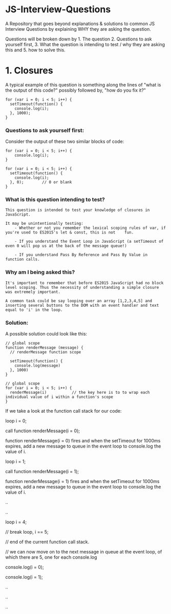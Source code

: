 # JS-Interview-Questions
A Repository that goes beyond explanations & solutions to common JS Interview Questions by explaining WHY they are asking the question.

Questions will be broken down by 1. The question 2. Questions to ask yourself first, 3. What the question is intending to test / why they are asking this and 5. how to solve this. 

# 1. Closures

A typical example of this question is something along the lines of "what is the output of this code?" possibly followed by,
"how do you fix it?" 

```
for (var i = 0; i < 5; i++) {
  setTimeout(function() {
    console.log(i);
  }, 1000);                 
}
```
### Questions to ask yourself first:
Consider the output of these two similar blocks of code:

```
for (var i = 0; i < 5; i++) {
    console.log(i);
}
```

```
for (var i = 0; i < 5; i++) {
  setTimeout(function() {
    console.log(i);
  }, 0);        // 0 or blank                
}
```

### What is this question intending to test?
    This question is intended to test your knowledge of closures in JavaScript. 
    
    It may be unintentionally testing:
        - Whether or not you remember the lexical scoping rules of var, if you're used to ES2015's let & const, this is not    fun.
        
        - If you understand the Event Loop in JavaScript (a setTimeout of even 0 will pop us at the back of the message queue!)
        
        - If you understand Pass By Reference and Pass By Value in function calls.
        
### Why am I being asked this?
    It's important to remember that before ES2015 JavaScript had no block level scoping. Thus the necessity of understanding a simple closure was extremely important. 
    
    A common task could be say looping over an array [1,2,3,4,5] and inserting several buttons to the DOM with an event handler and text equal to 'i' in the loop. 
    
### Solution:

A possible solution could look like this:

```
// global scope 
function renderMessage (message) {
  // renderMessage function scope
  
  setTimeout(function() {
    console.log(message)
  }, 1000)
}

// global scope
for (var i = 0; i < 5; i++) {
  renderMessage(i)           // the key here is to to wrap each individual value of i within a function's scope      
}
```

If we take a look at the function call stack for our code:

loop i = 0;

call function renderMessage(i = 0);

function renderMessage(i = 0) fires and when the setTimeout for 1000ms expires, add a new message to queue in the event loop to console.log the value of i.

loop i = 1;

call function renderMessage(i = 1);

function renderMessage(i = 1) fires and when the setTimeout for 1000ms expires, add a new message to queue in the event loop to console.log the value of i.

..

..

loop i = 4;

// break loop, i == 5;

// end of the current function call stack.

// we can now move on to the next message in queue at the event loop, of which there are 5, one for each console.log

console.log(i = 0);

console.log(i = 1);

..

..

..





    
